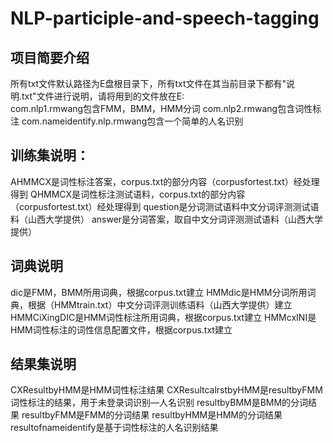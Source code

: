 # NLP-participle-and-speech-tagging
## 项目简要介绍
所有txt文件默认路径为E盘根目录下，所有txt文件在其当前目录下都有"说明.txt"文件进行说明，请将用到的文件放在E:\
com.nlp1.rmwang包含FMM，BMM，HMM分词
com.nlp2.rmwang包含词性标注
com.nameidentify.nlp.rmwang包含一个简单的人名识别
## 训练集说明：
AHMMCX是词性标注答案，corpus.txt的部分内容（corpusfortest.txt）经处理得到
QHMMCX是词性标注测试语料，corpus.txt的部分内容（corpusfortest.txt）经处理得到
question是分词测试语料中文分词评测测试语料（山西大学提供）
answer是分词答案，取自中文分词评测测试语料（山西大学提供）
## 词典说明 
dic是FMM，BMM所用词典，根据corpus.txt建立
HMMdic是HMM分词所用词典，根据（HMMtrain.txt）中文分词评测训练语料（山西大学提供）建立
HMMCiXingDIC是HMM词性标注所用词典，根据corpus.txt建立
HMMcxINI是HMM词性标注的词性信息配置文件，根据corpus.txt建立
## 结果集说明
CXResultbyHMM是HMM词性标注结果
CXResultcalrstbyHMM是resultbyFMM词性标注的结果，用于未登录词识别—人名识别
resultbyBMM是BMM的分词结果
resultbyFMM是FMM的分词结果
resultbyHMM是HMM的分词结果
resultofnameidentify是基于词性标注的人名识别结果
